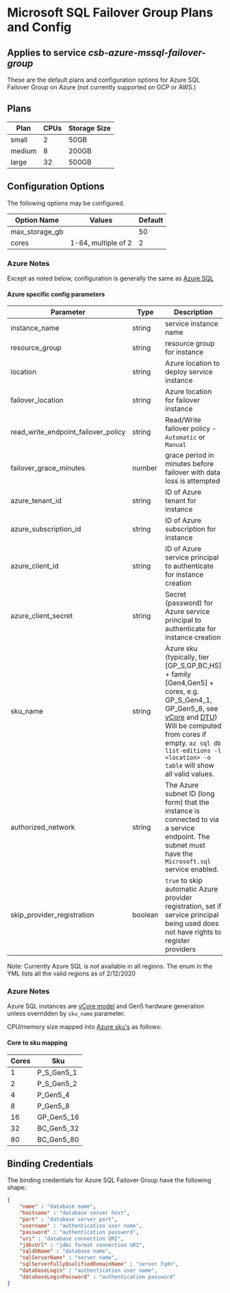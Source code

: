 # Microsoft SQL Failover Group Plans and Config
## Applies to service *csb-azure-mssql-failover-group*
These are the default plans and configuration options for Azure SQL Failover Group on Azure (not currently supported on GCP or AWS.)

## Plans

| Plan       | CPUs | Storage Size |
|------------|------|--------------|
| small       | 2    | 50GB         |
| medium      | 8    | 200GB        |
| large       | 32   | 500GB        |

## Configuration Options

The following options may be configured.

| Option Name | Values              | Default |
|-------------|---------------------|---------|
| max_storage_gb  |             | 50      |
| cores       | 1-64, multiple of 2 | 2       |

### Azure Notes

Except as noted below, configuration is generally the same as [Azure SQL](./mssql-plans-and-config.md)

#### Azure specific config parameters

| Parameter | Type | Description |Default |
|-----------|--------|------------|--------|
| instance_name  |string| service instance name | csb-azsql-*instance_id* |
| resource_group |string| resource group for instance | rg-*instance_name* |
| location  |string|Azure location to deploy service instance | westus |
| failover_location |string|Azure location for failover instance | [default regional pair]([failover_region](https://docs.microsoft.com/en-us/azure/best-practices-availability-paired-regions#azure-regional-pairs))|
| read_write_endpoint_failover_policy | string | Read/Write failover policy - `Automatic` or `Manual` | `Automatic` |
| failover_grace_minutes | number | grace period in minutes before failover with data loss is attempted | 60 |
| azure_tenant_id | string | ID of Azure tenant for instance | config file value `azure.tenant_id` |
| azure_subscription_id | string | ID of Azure subscription for instance | config file value `azure.subscription_id` |
| azure_client_id | string | ID of Azure service principal to authenticate for instance creation | config file value `azure.client_id` |
| azure_client_secret | string | Secret (password) for Azure service principal to authenticate for instance creation | config file value `azure.client_secret` |
| sku_name | string | Azure sku (typically, tier [GP_S,GP,BC,HS] + family [Gen4,Gen5] + cores, e.g. GP_S_Gen4_1, GP_Gen5_8, see [vCore](https://docs.microsoft.com/en-us/azure/azure-sql/database/resource-limits-vcore-single-databases) and [DTU](https://docs.microsoft.com/en-us/azure/azure-sql/database/resource-limits-dtu-single-databases)) Will be computed from cores if empty. `az sql db list-editions -l <location> -o table` will show all valid values. | |
| authorized_network | string | The Azure subnet ID (long form) that the instance is connected to via a service endpoint. The subnet must have the `Microsoft.sql` service enabled. | |
| skip_provider_registration | boolean | `true` to skip automatic Azure provider registration, set if service principal being used does not have rights to register providers | `false` |

Note: Currently Azure SQL is not available in all regions. The enum in the YML lists all the valid regions as of 2/12/2020

### Azure Notes

Azure SQL instances are [vCore model](https://docs.microsoft.com/en-us/azure/sql-database/sql-database-service-tiers-vcore?tabs=azure-portal) and Gen5 hardware generation 
unless overridden by `sku_name` parameter.

CPU/memory size mapped into [Azure sku's](https://docs.microsoft.com/en-us/azure/sql-database/sql-database-vcore-resource-limits-single-databases) as follows:  

#### Core to sku mapping

| Cores | Sku |
|-------|-----|
| 1  | P_S_Gen5_1 |
| 2  | P_S_Gen5_2 |
| 4  | P_Gen5_4   |
| 8  | P_Gen5_8   |
| 16 | GP_Gen5_16 |
| 32 | BC_Gen5_32 |
| 80 | BC_Gen5_80 |

## Binding Credentials

The binding credentials for Azure SQL Failover Group have the following shape:

```json
{
    "name" : "database name",
    "hostname" : "database server host",
    "port" : "database server port",
    "username" : "authentication user name",
    "password" : "authentication password",
    "uri" : "database connection URI",
    "jdbcUrl" : "jdbc format connection URI",
    "sqldbName" : "database name",
    "sqlServerName" : "server name",
    "sqlServerFullyQualifiedDomainName" : "server fqdn",
    "databaseLogin" : "authentication user name",
    "databaseLoginPassword" : "authentication password"
}
```

